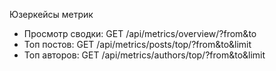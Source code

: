 Юзеркейсы метрик
- Просмотр сводки: GET /api/metrics/overview/?from&to
- Топ постов: GET /api/metrics/posts/top/?from&to&limit
- Топ авторов: GET /api/metrics/authors/top/?from&to&limit